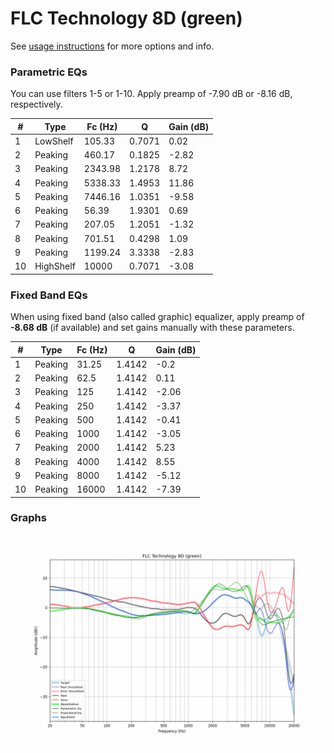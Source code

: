 # FLC Technology 8D (green)
See [usage instructions](https://github.com/jaakkopasanen/AutoEq#usage) for more options and info.

### Parametric EQs
You can use filters 1-5 or 1-10. Apply preamp of -7.90 dB or -8.16 dB, respectively.

|   # | Type      |   Fc (Hz) |      Q |   Gain (dB) |
|-----|-----------|-----------|--------|-------------|
|   1 | LowShelf  |    105.33 | 0.7071 |        0.02 |
|   2 | Peaking   |    460.17 | 0.1825 |       -2.82 |
|   3 | Peaking   |   2343.98 | 1.2178 |        8.72 |
|   4 | Peaking   |   5338.33 | 1.4953 |       11.86 |
|   5 | Peaking   |   7446.16 | 1.0351 |       -9.58 |
|   6 | Peaking   |     56.39 | 1.9301 |        0.69 |
|   7 | Peaking   |    207.05 | 1.2051 |       -1.32 |
|   8 | Peaking   |    701.51 | 0.4298 |        1.09 |
|   9 | Peaking   |   1199.24 | 3.3338 |       -2.83 |
|  10 | HighShelf |  10000    | 0.7071 |       -3.08 |

### Fixed Band EQs
When using fixed band (also called graphic) equalizer, apply preamp of **-8.68 dB** (if available) and set gains manually with these parameters.

|   # | Type    |   Fc (Hz) |      Q |   Gain (dB) |
|-----|---------|-----------|--------|-------------|
|   1 | Peaking |     31.25 | 1.4142 |       -0.2  |
|   2 | Peaking |     62.5  | 1.4142 |        0.11 |
|   3 | Peaking |    125    | 1.4142 |       -2.06 |
|   4 | Peaking |    250    | 1.4142 |       -3.37 |
|   5 | Peaking |    500    | 1.4142 |       -0.41 |
|   6 | Peaking |   1000    | 1.4142 |       -3.05 |
|   7 | Peaking |   2000    | 1.4142 |        5.23 |
|   8 | Peaking |   4000    | 1.4142 |        8.55 |
|   9 | Peaking |   8000    | 1.4142 |       -5.12 |
|  10 | Peaking |  16000    | 1.4142 |       -7.39 |

### Graphs
![](./FLC%20Technology%208D%20(green).png)
